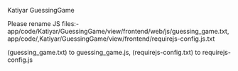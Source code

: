 Katiyar GuessingGame

Please rename JS files:- 
app/code/Katiyar/GuessingGame/view/frontend/web/js/guessing_game.txt, 
app/code/,Katiyar/GuessingGame/view/frontend/requirejs-config.js.txt

(guessing_game.txt) to guessing_game.js,
(requirejs-config.txt) to requirejs-config.js
